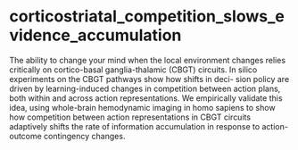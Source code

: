 # corticostriatal_competition_slows_evidence_accumulation
The ability to change your mind when the local environment changes relies critically on cortico-basal ganglia-thalamic (CBGT) circuits. In silico experiments on the CBGT pathways show how shifts in deci- sion policy are driven by learning-induced changes in competition between action plans, both within and across action representations. We empirically validate this idea, using whole-brain hemodynamic imaging in homo sapiens to show how competition between action representations in CBGT circuits adaptively shifts the rate of information accumulation in response to action-outcome contingency changes.
